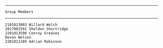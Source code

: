 ******************
    Group Members
   *****************
    2101013003 Willard Welch
    2017001591 Sheldon Shortridge
    2201013596 Conroy Greaves
    Devon Nelson
    2201011289 Adrian Robinson
